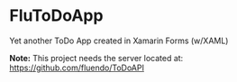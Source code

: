 # FluToDoApp
Yet another ToDo App created in Xamarin Forms (w/XAML)

**Note:** This project needs the server located at: https://github.com/fluendo/ToDoAPI
